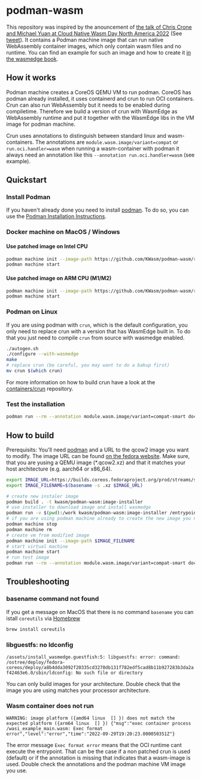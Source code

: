 # podman-wasm
This repository was inspired by the anouncement of [the talk of Chris Crone and Michael Yuan at Cloud Native Wasm Day North America 2022](https://sched.co/1AUDh) (See [tweet](https://twitter.com/0xE282B0/status/1573581756556533761?s=20&t=Z9vCkTv56lLs9UOLZzEk2A)). It contains a Podman machine image that can run native WebAssembly container images, which only contain wasm files and no runtime. You can find an example for such an image and how to create it [in the wasmedge book](https://wasmedge.org/book/en/use_cases/kubernetes/demo/wasi.html).

## How it works
Podman machine creates a CoreOS QEMU VM to run podman. CoreOS has podman already installed, it uses containerd and crun to run OCI containers. Crun can also run WebAssembly but it needs to be enabled during compiletime. Therefore we build a version of crun with WasmEdge as WebAssembly runtime and put it together with the WasmEdge libs in the VM image for podman machine.

Crun uses annotations to distinguish between standard linux and wasm-containers. The annotations are `module.wasm.image/variant=compat` or `run.oci.handler=wasm` when running a wasm-container with podman it always need an annotation like this `--annotation run.oci.handler=wasm` (see example).

## Quickstart
### Install Podman
If you haven't already done you need to install [podman](https://podman.io/). To do so, you can use the [Podman Installation Instructions](https://podman.io/getting-started/installation).

### Docker machine on MacOS / Windows
#### Use patched image on Intel CPU 
```bash
podman machine init --image-path https://github.com/KWasm/podman-wasm/releases/download/36.20221001.3.0/fedora-coreos-36.20221001.3.0-qemu.x86_64.qcow2.xz
podman machine start
```
#### Use patched image on ARM CPU (M1/M2)
```bash
podman machine init --image-path https://github.com/KWasm/podman-wasm/releases/download/36.20221001.3.0/fedora-coreos-36.20221001.3.0-qemu.aarch64.qcow2.xz
podman machine start
```

### Podman on Linux
If you are using podman with `crun`, which is the default configuration, you only need to replace crun with a version that has WasmEdge built in. To do that you just need to compile `crun` from source with wasmedge enabled.
```bash
./autogen.sh
./configure --with-wasmedge
make
# replace crun (be careful, you may want to do a bakup first)
mv crun $(which crun)
```
For more information on how to build crun have a look at the [containers/crun](https://github.com/containers/crun) repository.
### Test the installation
```bash
podman run --rm --annotation module.wasm.image/variant=compat-smart docker.io/wasmedge/example-wasi:latest /wasi_example_main.wasm 50000000
```

## How to build
Prerequisits:
You'll need [podman](https://podman.io/) and a URL to the qcow2 image you want to modify. The image URL can be found [on the fedora website](https://getfedora.org/en/coreos/download?tab=metal_virtualized). Make sure, that you are yusing a QEMU image (*.qcow2.xz) and that it matches your host architecture (e.g. aarch64 or x86_64).

```bash
export IMAGE_URL=https://builds.coreos.fedoraproject.org/prod/streams/stable/builds/36.20221001.3.0/x86_64/fedora-coreos-36.20221001.3.0-qemu.x86_64.qcow2.xz
export IMAGE_FILENAME=$(basename -s .xz $IMAGE_URL)

# create new instaler image
podman build . -t kwasm/podman-wasm:image-installer
# use installer to download image and install wasmedge
podman run -v $(pwd):/work kwasm/podman-wasm:image-installer /entrypoint.sh $IMAGE_URL 
# if you are using podman machine already to create the new image you need to remove the existing VM
podman machine stop
podman machine rm
# create vm from modified image
podman machine init --image-path $IMAGE_FILENAME
# start virtual machine
podman machine start
# run test image
podman run --rm --annotation module.wasm.image/variant=compat-smart docker.io/wasmedge/example-wasi:latest  /wasi_example_main.wasm 50000000
```

## Troubleshooting
### basename command not found
If you get a message on MacOS that there is no command `basename` you can istall `coreutils` via [Homebrew](https://brew.sh/)
```bash
brew install coreutils
```

### libguestfs: no ldconfig
`/assets/install_wasmedge.guestfish:5: libguestfs: error: command: /ostree/deploy/fedora-coreos/deploy/a8b4dda3092f20335cd3270db131f782edf5cad8b11b927283b3da2af42463e6.0/sbin/ldconfig: No such file or directory`

You can only build images for your architecture. Double check that the image you are using matches your processor architecture.

### Wasm container does not run
`WARNING: image platform ({amd64 linux  [] }) does not match the expected platform ({arm64 linux  [] })
{"msg":"exec container process /wasi_example_main.wasm: Exec format error","level":"error","time":"2022-09-29T19:20:23.000050351Z"}`

The error message `Exec format error` means that the OCI runtime cant execute the entrypoint. That can be the case if a non patched crun is used (default) or if the annotation is missing that indicates that a wasm-image is used. Double check the annotations and the podman machine VM image you use.